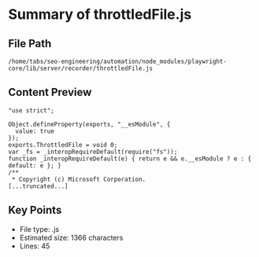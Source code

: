 # Summary of throttledFile.js
  
## File Path
`/home/tabs/seo-engineering/automation/node_modules/playwright-core/lib/server/recorder/throttledFile.js`

## Content Preview
```
"use strict";

Object.defineProperty(exports, "__esModule", {
  value: true
});
exports.ThrottledFile = void 0;
var _fs = _interopRequireDefault(require("fs"));
function _interopRequireDefault(e) { return e && e.__esModule ? e : { default: e }; }
/**
 * Copyright (c) Microsoft Corporation.
[...truncated...]
```

## Key Points
- File type: .js
- Estimated size: 1366 characters
- Lines: 45
